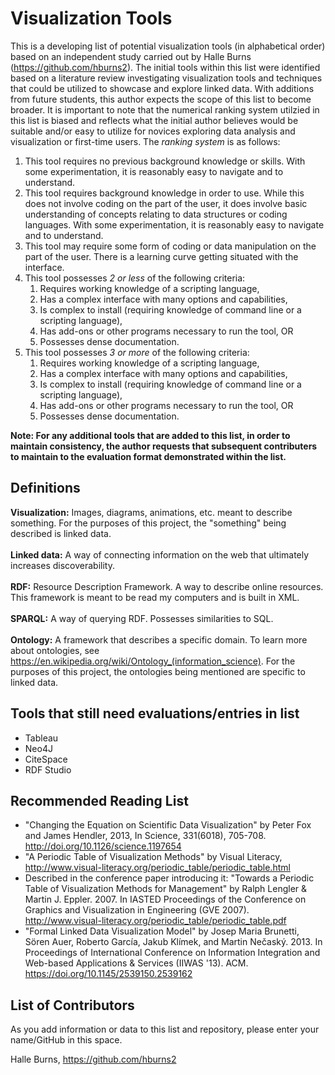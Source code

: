 # Visualization Tools

This is a developing list of potential visualization tools (in alphabetical order) based on an independent study carried out by Halle Burns (https://github.com/hburns2). The initial tools within this list were identified based on a literature review investigating visualization tools and techniques that could be utilized to showcase and explore linked data. With additions from future students, this author expects the scope of this list to become broader. It is important to note that the numerical ranking system utilzied in this list is biased and reflects what the initial author believes would be suitable and/or easy to utilize for novices exploring data analysis and visualization or first-time users. The *ranking system* is as follows:

1. This tool requires no previous background knowledge or skills. With some experimentation, it is reasonably easy to navigate and to understand.
2. This tool requires background knowledge in order to use. While this does not involve coding on the part of the user, it does involve basic understanding of concepts relating to data structures or coding languages. With some experimentation, it is reasonably easy to navigate and to understand.
3. This tool may require some form of coding or data manipulation on the part of the user. There is a learning curve getting situated with the interface.
4. This tool possesses *2 or less* of the following criteria: 
    1. Requires working knowledge of a scripting language,
    2. Has a complex interface with many options and capabilities,
    3. Is complex to install (requiring knowledge of command line or a scripting language),
    4. Has add-ons or other programs necessary to run the tool, OR
    5. Possesses dense documentation.
5. This tool possesses *3 or more* of the following criteria: 
    1. Requires working knowledge of a scripting language,
    2. Has a complex interface with many options and capabilities,
    3. Is complex to install (requiring knowledge of command line or a scripting language),
    4. Has add-ons or other programs necessary to run the tool, OR
    5. Possesses dense documentation.

**Note: For any additional tools that are added to this list, in order to maintain consistency, the author requests that subsequent contributers to maintain to the evaluation format demonstrated within the list.**

## Definitions
**Visualization:** Images, diagrams, animations, etc. meant to describe something. For the purposes of this project, the "something" being described is linked data.<br/>
<br/>
**Linked data:** A way of connecting information on the web that ultimately increases discoverability.<br/>
<br/>
**RDF:** Resource Description Framework. A way to describe online resources. This framework is meant to be read my computers and is built in XML.<br/>
<br/>
**SPARQL:** A way of querying RDF. Possesses similarities to SQL.<br/>
<br/>
**Ontology:** A framework that describes a specific domain. To learn more about ontologies, see https://en.wikipedia.org/wiki/Ontology_(information_science). For the purposes of this project, the ontologies being mentioned are specific to linked data.<br/>

## Tools that still need evaluations/entries in list
* Tableau
* Neo4J
* CiteSpace
* RDF Studio

## Recommended Reading List
* "Changing the Equation on Scientific Data Visualization" by Peter Fox and James Hendler, 2013, In Science, 331(6018), 705-708. http://doi.org/10.1126/science.1197654
* "A Periodic Table of Visualization Methods" by Visual Literacy, http://www.visual-literacy.org/periodic_table/periodic_table.html 
* Described in the conference paper introducing it: "Towards a Periodic Table of Visualization Methods for Management" by Ralph Lengler & Martin J. Eppler. 2007. In IASTED Proceedings of the Conference on Graphics and Visualization in Engineering (GVE 2007). http://www.visual-literacy.org/periodic_table/periodic_table.pdf
* "Formal Linked Data Visualization Model" by Josep Maria Brunetti, Sören Auer, Roberto García, Jakub Klímek, and Martin Nečaský. 2013. In Proceedings of International Conference on Information Integration and Web-based Applications & Services (IIWAS '13). ACM. https://doi.org/10.1145/2539150.2539162

## List of Contributors
As you add information or data to this list and repository, please enter your name/GitHub in this space.

Halle Burns, https://github.com/hburns2 <br/>
